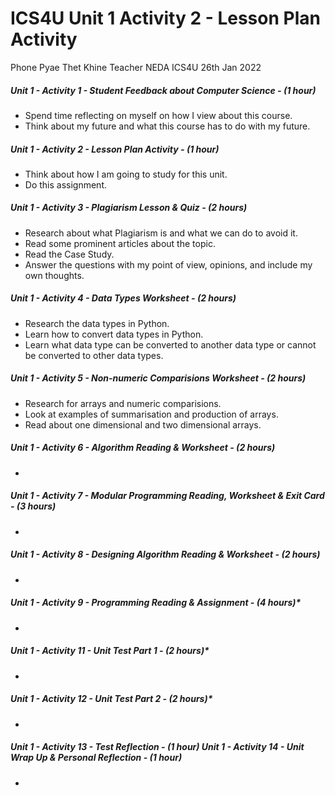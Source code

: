 # ICS4U Unit 1 Activity 2 - Lesson Plan Activity

Phone Pyae Thet Khine
Teacher NEDA
ICS4U
26th Jan 2022

##### Unit 1 - Activity 1 - Student Feedback about Computer Science - (1 hour)
- Spend time reflecting on myself on how I view about this course.
- Think about my future and what this course has to do with my future.

##### Unit 1 - Activity 2 - Lesson Plan Activity - (1 hour)
- Think about how I am going to study for this unit.
- Do this assignment.

##### Unit 1 - Activity 3 - Plagiarism Lesson & Quiz - (2 hours)
- Research about what Plagiarism is and what we can do to avoid it.
- Read some prominent articles about the topic.
- Read the Case Study.
- Answer the questions with my point of view, opinions, and include my own thoughts.

##### Unit 1 - Activity 4 - Data Types Worksheet - (2 hours)
- Research the data types in Python.
- Learn how to convert data types in Python.
- Learn what data type can be converted to another data type or cannot be converted to other data types.

##### Unit 1 - Activity 5 - Non-numeric Comparisions Worksheet - (2 hours)
- Research for arrays and numeric comparisions.
- Look at examples of summarisation and production of arrays.
- Read about one dimensional and two dimensional arrays.

##### Unit 1 - Activity 6 - Algorithm Reading & Worksheet - (2 hours)
- 
##### Unit 1 - Activity 7 - Modular Programming Reading, Worksheet & Exit Card - (3 hours)
- 
##### Unit 1 - Activity 8 - Designing Algorithm Reading & Worksheet - (2 hours)
- 
##### Unit 1 - Activity 9 - Programming Reading & Assignment - (4 hours)*
- 
##### Unit 1 - Activity 11 - Unit Test Part 1 - (2 hours)*
- 
##### Unit 1 - Activity 12 - Unit Test Part 2 - (2 hours)*
- 
##### Unit 1 - Activity 13 - Test Reflection - (1 hour) Unit 1 - Activity 14 - Unit Wrap Up & Personal Reflection - (1 hour)
- 